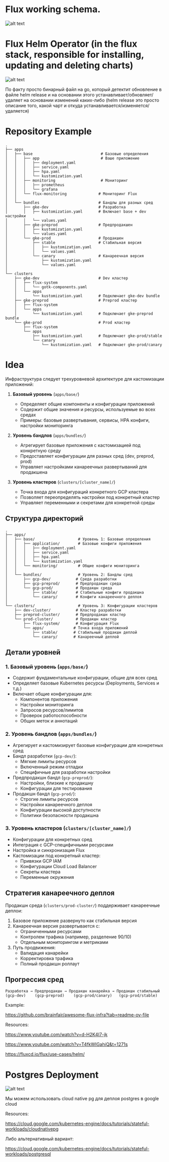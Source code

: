 
# Flux working schema.


![alt text](<attachments/Pasted image 20250128110851.png>)  


# Flux Helm Operator (in the flux stack, responsible for installing, updating and deleting charts)

![alt text](<attachments/Pasted image 20250128110931.png>)

По факту просто бинарный файл на go, который детектит обновление в файле helm release и на основании этого устанавливает/обновляет/удаляет на основании изменений каких-либо (helm release это просто описание того, какой чарт и откуда устанавливается/изменяется/удаляется)

# Repository Example

```
.
├── apps
│   ├── base                              # Базовые определения
│   │   ├── app                           # Ваше приложение
│   │   │   ├── deployment.yaml
│   │   │   ├── service.yaml
│   │   │   ├── hpa.yaml
│   │   │   └── kustomization.yaml
│   │   ├── monitoring                    # Мониторинг
│   │   │   ├── prometheus
│   │   │   └── grafana
│   │   └── flux-monitoring              # Мониторинг Flux
│   │
│   └── bundles                          # Бандлы для разных сред
│       ├── gke-dev                      # Разработка
│       │   ├── kustomization.yaml       # Включает base + dev настройки
│       │   └── values.yaml
│       ├── gke-preprod                  # Предпродакшен
│       │   ├── kustomization.yaml
│       │   └── values.yaml
│       └── gke-prod                     # Продакшен
│           ├── stable                   # Стабильная версия
│           │   ├── kustomization.yaml
│           │   └── values.yaml
│           └── canary                   # Канареечная версия
│               ├── kustomization.yaml
│               └── values.yaml
│
└── clusters
    ├── gke-dev                          # Dev кластер
    │   ├── flux-system
    │   │   └── gotk-components.yaml
    │   └── apps
    │       └── kustomization.yaml       # Подключает gke-dev bundle
    ├── gke-preprod                      # Preprod кластер
    │   ├── flux-system
    │   └── apps
    │       └── kustomization.yaml       # Подключает gke-preprod bundle
    └── gke-prod                         # Prod кластер
        ├── flux-system
        └── apps
            ├── kustomization.yaml       # Подключает gke-prod/stable
            └── canary
                └── kustomization.yaml   # Подключает gke-prod/canary
````

# Idea

Инфраструктура следует трехуровневой архитектуре для кастомизации приложений:

1. **Базовый уровень** (`apps/base/`)
   - Определяет общие компоненты и конфигурации приложений
   - Содержит общие значения и ресурсы, используемые во всех средах
   - Примеры: базовые развертывания, сервисы, HPA конфиги, настройки мониторинга

2. **Уровень бандлов** (`apps/bundles/`)
   - Агрегирует базовые приложения с кастомизацией под конкретную среду
   - Предоставляет конфигурации для разных сред (dev, preprod, prod)
   - Управляет настройками канареечных развертываний для продакшена

3. **Уровень кластеров** (`clusters/[cluster_name]/`)
   - Точка входа для конфигураций конкретного GCP кластера
   - Позволяет переопределять настройки под конкретный кластер
   - Управляет переменными и секретами для конкретной среды

## Структура директорий

```plaintext
.
├── apps/
│   ├── base/                   # Уровень 1: Базовые определения
│   │   ├── application/        # Базовые конфиги приложения
│   │   │   ├── deployment.yaml
│   │   │   ├── service.yaml
│   │   │   ├── hpa.yaml
│   │   │   └── kustomization.yaml
│   │   └── monitoring/         # Общие конфиги мониторинга
│   │
│   └── bundles/                # Уровень 2: Бандлы сред
│       ├── gcp-dev/           # Среда разработки
│       ├── gcp-preprod/       # Предпродакшн среда
│       └── gcp-prod/          # Продакшн среда
│           ├── stable/        # Стабильные конфиги продакшна
│           └── canary/        # Конфиги канареечного деплоя
│
└── clusters/                   # Уровень 3: Конфигурации кластеров
    ├── dev-cluster/           # Кластер разработки
    ├── preprod-cluster/       # Предпродакшн кластер
    └── prod-cluster/          # Продакшн кластер
        ├── flux-system/       # Конфигурация Flux
        └── apps/             # Точка входа приложений
            ├── stable/       # Стабильный продакшн деплой
            └── canary/       # Канареечный деплой
````


## Детали уровней

### 1. Базовый уровень (`apps/base/`)

- Содержит фундаментальные конфигурации, общие для всех сред
- Определяет базовые Kubernetes ресурсы (Deployments, Services и т.д.)
- Включает общие конфигурации для:
    - Компонентов приложения
    - Настройки мониторинга
    - Запросов ресурсов/лимитов
    - Проверок работоспособности
    - Общих меток и аннотаций

### 2. Уровень бандлов (`apps/bundles/`)

- Агрегирует и кастомизирует базовые конфигурации для конкретных сред
- Бандл разработки (`gcp-dev/`):
    - Мягкие лимиты ресурсов
    - Включенный режим отладки
    - Специфичные для разработки настройки
- Предпродакшн бандл (`gcp-preprod/`):
    - Настройки, близкие к продакшну
    - Конфигурации для тестирования
- Продакшн бандл (`gcp-prod/`):
    - Строгие лимиты ресурсов
    - Настройки канареечного деплоя
    - Конфигурации высокой доступности
    - Политики безопасности продакшна

### 3. Уровень кластеров (`clusters/[cluster_name]/`)

- Конфигурации для конкретных сред
- Интеграция с GCP-специфичными ресурсами
- Настройка и синхронизация Flux
- Кастомизации под конкретный кластер:
    - Привязки GCP IAM
    - Конфигурации Cloud Load Balancer
    - Секреты кластера
    - Переменные окружения

## Стратегия канареечного деплоя

Продакшн среда (`clusters/prod-cluster/`) поддерживает канареечные деплои:

1. Базовое приложение развернуто как стабильная версия
2. Канареечная версия развертывается с:
    - Ограниченными ресурсами
    - Контролем трафика (например, разделение 90/10)
    - Отдельным мониторингом и метриками
3. Путь продвижения:
    - Валидация канарейки
    - Корректировка трафика
    - Полный продакшн роллаут

## Прогрессия сред

```
Разработка → Предпродакшн → Продакшн канарейка → Продакшн стабильный
(gcp-dev)    (gcp-preprod)    (gcp-prod/canary)   (gcp-prod/stable)
```

Example:

https://github.com/brainfair/awesome-flux-infra?tab=readme-ov-file


Resources:

https://www.youtube.com/watch?v=d-H2K4I7-jk

https://www.youtube.com/watch?v=T4fkWIGahiQ&t=1271s

https://fluxcd.io/flux/use-cases/helm/





# Postgres Deployment 

![alt text](attachments/image.png)

Мы можем использовать cloud native pg для деплоя postgres в google cloud 

Resources:

https://cloud.google.com/kubernetes-engine/docs/tutorials/stateful-workloads/cloudnativepg


Либо альтернативный вариант:

https://cloud.google.com/kubernetes-engine/docs/tutorials/stateful-workloads/postgresql




